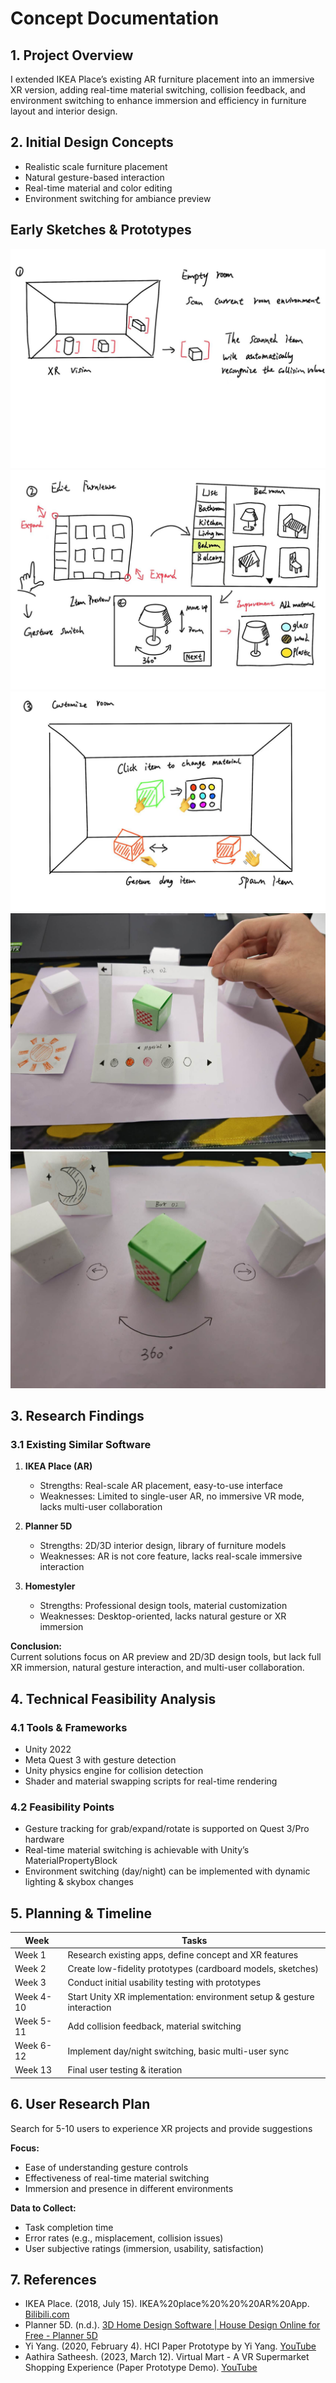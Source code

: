 # Concept Documentation

## 1. Project Overview
I extended IKEA Place’s existing AR furniture placement into an immersive XR version, adding real-time material switching, collision feedback, and environment switching to enhance immersion and efficiency in furniture layout and interior design.

## 2. Initial Design Concepts
- Realistic scale furniture placement
- Natural gesture-based interaction
- Real-time material and color editing
- Environment switching for ambiance preview

## Early Sketches & Prototypes

![Sketch 1](baaf836ae353372f423bf1962886f09b.jpg)
![Sketch 2](55979dacacbdb3a1c2f01143f6cbef6f.jpg)
![Sketch 3](2e72bcd53b3c09bc8594355ce7e0a00c.jpg)
![Sketch 4](1226b629bee8d51f6a3a016ab89adddb.jpg)
![Sketch 5](3bac8877df3ee727fbfa3ba124d2b00b.jpg)

## 3. Research Findings

### 3.1 Existing Similar Software
1. **IKEA Place (AR)**
   - Strengths: Real-scale AR placement, easy-to-use interface
   - Weaknesses: Limited to single-user AR, no immersive VR mode, lacks multi-user collaboration

2. **Planner 5D**
   - Strengths: 2D/3D interior design, library of furniture models
   - Weaknesses: AR is not core feature, lacks real-scale immersive interaction

3. **Homestyler**
   - Strengths: Professional design tools, material customization
   - Weaknesses: Desktop-oriented, lacks natural gesture or XR immersion

**Conclusion:**  
Current solutions focus on AR preview and 2D/3D design tools, but lack full XR immersion, natural gesture interaction, and multi-user collaboration.

## 4. Technical Feasibility Analysis

### 4.1 Tools & Frameworks
- Unity 2022
- Meta Quest 3 with gesture detection
- Unity physics engine for collision detection
- Shader and material swapping scripts for real-time rendering

### 4.2 Feasibility Points
- Gesture tracking for grab/expand/rotate is supported on Quest 3/Pro hardware
- Real-time material switching is achievable with Unity’s MaterialPropertyBlock
- Environment switching (day/night) can be implemented with dynamic lighting & skybox changes

## 5. Planning & Timeline
| Week | Tasks |
|------|-------|
| Week 1 | Research existing apps, define concept and XR features |
| Week 2 | Create low-fidelity prototypes (cardboard models, sketches) |
| Week 3 | Conduct initial usability testing with prototypes |
| Week 4-10 | Start Unity XR implementation: environment setup & gesture interaction |
| Week 5-11 | Add collision feedback, material switching |
| Week 6-12 | Implement day/night switching, basic multi-user sync |
| Week 13 | Final user testing & iteration |

## 6. User Research Plan
Search for 5-10 users to experience XR projects and provide suggestions

**Focus:**
- Ease of understanding gesture controls
- Effectiveness of real-time material switching
- Immersion and presence in different environments

**Data to Collect:**
- Task completion time
- Error rates (e.g., misplacement, collision issues)
- User subjective ratings (immersion, usability, satisfaction)

## 7. References
- IKEA Place. (2018, July 15). IKEA%20place%20%20%20AR%20App. [Bilibili.com](https://www.bilibili.com/video/BV1Qs411J7J5/?spm_id_from=333.1007.top_right_bar_window_history.content.click)
- Planner 5D. (n.d.). [3D Home Design Software | House Design Online for Free - Planner 5D](https://planner5d.com)
- Yi Yang. (2020, February 4). HCI Paper Prototype by Yi Yang. [YouTube](https://www.youtube.com/watch?v=e5iuxs-MUw8)
- Aathira Satheesh. (2023, March 12). Virtual Mart - A VR Supermarket Shopping Experience (Paper Prototype Demo). [YouTube](https://www.youtube.com/watch?v=NaFte_rn_10)
